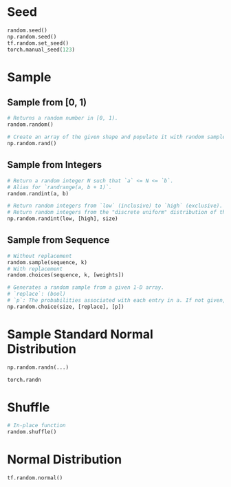 # Seed
```python
random.seed()
np.random.seed()
tf.random.set_seed()
torch.manual_seed(123)
```

# Sample
## Sample from [0, 1)
```python
# Returns a random number in [0, 1).
random.random()

# Create an array of the given shape and populate it with random samples from a uniform distribution over [0, 1).
np.random.rand()
```
## Sample from Integers
```python
# Return a random integer N such that `a` <= N <= `b`.
# Alias for `randrange(a, b + 1)`.
random.randint(a, b)

# Return random integers from `low` (inclusive) to `high` (exclusive).
# Return random integers from the "discrete uniform" distribution of the specified dtype in the "half-open" interval [`low`, `high`). If `high` is `None` (the default), then results are from [0, `low`).
np.random.randint(low, [high], size)
```
## Sample from Sequence
```python
# Without replacement
random.sample(sequence, k)
# With replacement
random.choices(sequence, k, [weights])

# Generates a random sample from a given 1-D array.
# `replace`: (bool)
# `p`: The probabilities associated with each entry in a. If not given, the sample assumes a uniform distribution over all entries in a
np.random.choice(size, [replace], [p])
```

# Sample Standard Normal Distribution
```python
np.random.randn(...)

torch.randn
```

# Shuffle
```python
# In-place function
random.shuffle()
```

# Normal Distribution
```python
tf.random.normal()
```